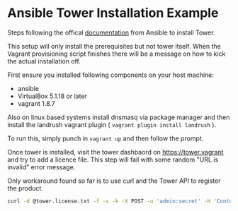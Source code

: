 # Ansible Tower Installation Example

Steps following the offical [documentation](https://docs.ansible.com/ansible-tower/latest/html/quickinstall/) from Ansible to install Tower.

This setup will only install the prerequisites but not tower itself. When the Vagrant provisioning script finishes there will be a message on how to kick the actual installation off.

First ensure you installed following components on your host machine:

* ansible
* VirtualBox 5.1.18 or later
* vagrant 1.8.7

Also on linux based systems install dnsmasq via package manager and then install the landrush vagrant plugin ( `vagrant plugin install landrush` ).


To run this, simply punch in `vagrant up` and then follow the prompt.

Once tower is installed, visit the tower dashbaord on https://tower.vagrant and try to add a licence file. This step will fail with some random "URL is invalid" error message.

Only workaround found so far is to use curl and the Tower API to register the product.

```sh
curl -d @tower.license.txt -f -s -k -X POST -u 'admin:secret' -H 'Content-Type: application/json' https://tower.vagrant/api/v1/config/
```
